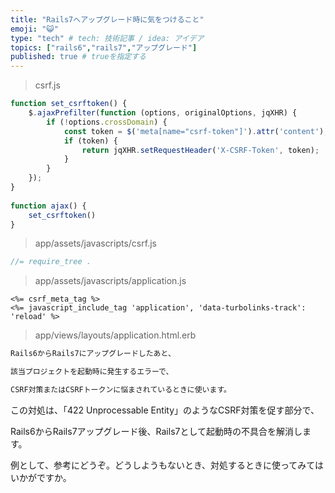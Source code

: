 ```yaml
---
title: "Rails7へアップグレード時に気をつけること"
emoji: "😺"
type: "tech" # tech: 技術記事 / idea: アイデア
topics: ["rails6","rails7","アップグレード"]
published: true # trueを指定する
---
```


> csrf.js

```javascript
function set_csrftoken() {
    $.ajaxPrefilter(function (options, originalOptions, jqXHR) {
        if (!options.crossDomain) {
            const token = $('meta[name="csrf-token"]').attr('content');
            if (token) {
                return jqXHR.setRequestHeader('X-CSRF-Token', token);
            }
        }
    });
}
 
function ajax() {
    set_csrftoken()
}
```

> app/assets/javascripts/csrf.js

```javascript
//= require_tree .
```

>app/assets/javascripts/application.js

```erb
<%= csrf_meta_tag %>
<%= javascript_include_tag 'application', 'data-turbolinks-track': 'reload' %>
```

> app/views/layouts/application.html.erb

```markdown
Rails6からRails7にアップグレードしたあと、

該当プロジェクトを起動時に発生するエラーで、

CSRF対策またはCSRFトークンに悩まされているときに使います。
```

この対処は、「422 Unprocessable Entity」のようなCSRF対策を促す部分で、

Rails6からRails7アップグレード後、Rails7として起動時の不具合を解消します。

例として、参考にどうぞ。どうしようもないとき、対処するときに使ってみてはいかがですか。
